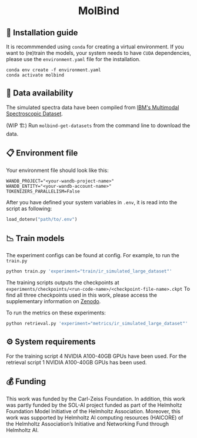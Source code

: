 <div align="center">

# MolBind

</div>

## :scroll: Installation guide

It is recommmended using `conda` for creating a virtual environment. If you want to (re)train the models, your system needs to have `CUDA` dependencies, please use the `environment.yaml` file for the installation.

```conda
conda env create -f environment.yaml
conda activate molbind
```

## :file_folder: Data availability

The simulated spectra data have been compiled from [IBM's Multimodal Spectroscopic Dataset](https://zenodo.org/records/11611178).

(WIP :building_construction:) Run `molbind-get-datasets` from the command line to download the data.


## :clipboard: Environment file

Your environment file should look like this:

```
WANDB_PROJECT="<your-wandb-project-name>"
WANDB_ENTITY="<your-wandb-account-name>"
TOKENIZERS_PARALLELISM=False
```

After you have defined your system variables in `.env`, it is read into the script as following:

```python
load_dotenv("path/to/.env")
```

## :chart_with_downwards_trend: Train models

The experiment configs can be found at config. For example, to run the `train.py`

```python
python train.py 'experiment="train/ir_simulated_large_dataset"'
```

The training scripts outputs the checkpoints at `experiments/checkpoints/<run-code-name>/<checkpoint-file-name>.ckpt`
To find all three checkpoints used in this work, please access the supplementary information on [Zenodo](https://zenodo.org/records/14177705).

To run the metrics on these experiments:

```python
python retrieval.py 'experiment="metrics/ir_simulated_large_dataset"'
```

## ⚙️ System requirements

For the training script 4 NVIDIA A100-40GB GPUs have been used. For the retrieval script 1 NVIDIA A100-40GB GPUs has been used.


## 💰 Funding

This work was funded by the Carl-Zeiss Foundation. In addition, this work was partly funded by the SOL-AI project funded as part of the Helmholtz Foundation Model Initiative of the Helmholtz Association. Moreover, this work was supported by Helmholtz AI computing resources (HAICORE) of the Helmholtz Association’s Initiative and Networking Fund through Helmholtz AI.
